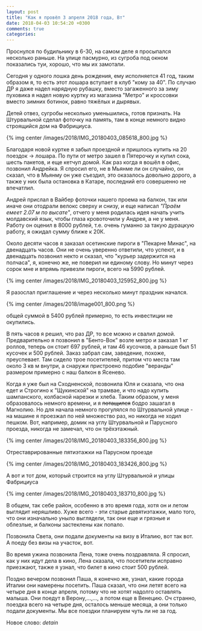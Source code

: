 ```yaml
---
layout: post
title: "Как я провёл 3 апреля 2018 года, Вт"
date: 2018-04-03 10:54:20 +0300
comments: true
categories: 
---
```

Проснулся по будильнику в 6-30, на самом деле я просыпался несколько раньше. На улице пасмурно, из сугроба под окном показались туи, хорошо, что мы их замотали.

Сегодня у одного лошка день рождения, ему исполняется 41 год, таким образом я, то есть этот лошара вступает в клуб "кому за 40". По случаю ДР я даже надел нарядную рубашку, вместо загаженного за зиму пуховика я надел новую куртку из магазина "Метро" и кроссовки вместо зимних ботинок, равно тяжёлых и дырявых.

Детей отвез, сугробы несколько уменьшились, готов признать. На Штурвальной сделал фоточку на память, там в конце немного видно строящийся дом на Фабрициуса.

{% img center /images/2018/IMG_20180403_085618_800.jpg %}

Благодаря новой куртке я забыл проездной и пришлось купить на 20 поездок -> лошара. По пути от метро зашел в Пятерочку и купил сока, шесть пакетов, и еще кетчуп домой. Как раз когда я вошёл в офис, позвонил Андрейка. Я спросил его, не в Мьянме ли он случайно, он сказал, что в Мьянму он уже съездил, это оказалось довольно дорого, а также у них была остановка в Катаре, последний его совершенно не впечатлил.

Андрей прислал в Вайбер фоточки нашего проема на балкон, так или иначе они отодрали велокс сверху и снизу, и еще написал *"Праём емеет 2.07 м по высате"*, отчего у меня родилась идея начать учить молдавский язык, чтобы глаза кровоточили у Андрея, а не у меня. Работу он оценил в 8000 рублей, т.е. очень гуманно за такую дурацкую работу, я ожидал сумму ближе к 20К. 

Около десяти часов я заказал осетинские пироги в "Пекарне Минас", на двенадцать часов. Они не очень уверенно ответили, что успеют, и в двенадцать позвонил некто и сказал, что "курьер задержится на полчаса", я, конечно же, не поверил ни единому слову. Но минут через сорок мне и впрямь привезли пироги, всего на 5990 рублей.

{% img center /images/2018/IMG_20180403_125952_800.jpg %}

Я разослал приглашение и через несколько минут праздник начался. 

{% img center /images/2018/image001_800.png %}


общей суммой в 5400 рублей примерно, то есть инвестиции не окупились.


В пять часов я решил, что раз ДР, то все можно и свалил домой. Предварительно я позвонил в "Бенто-Вок" возле метро и заказал 1 кг роллов, теперь он стоит 697 рублей, и там 46 кусочков, а раньше был 51 кусочек и 500 рублей. Заказ забрал сам, заведение, похоже, преуспевает. Там сидело трое посетителей, притом что места там около 3 кв м внутри, а снаружи пристроено подобие "веранды" размером примерно с наш балкон в Ясенево. 

Когда я уже был на Сходненской, позвонила Юля и сказала, что она едет и Строгино к "Щукинской" на трамвае, и что надо купить шампанского, колбасной нарезки и хлеба. Таким образом, у меня образовалось немного времени, и я ~~потащился~~ бодро зашагал в Магнолию. Но для начала немного прогулялся по Штурвальной улице - на машине я проезжал по ней множество раз, но никогда не ходил пешком. Вот, например, домик на углу Штурвальной и Парусного проезда, никогда не замечал, что он трёхэтажный.

{% img center /images/2018/IMG_20180403_183356_800.jpg %}

Отреставрированные пятиэтажки на Парусном проезде

{% img center /images/2018/IMG_20180403_183426_800.jpg %}

А вот и тот дом, который строится на углу Штурвальной и улицы Фабрициуса

{% img center /images/2018/IMG_20180403_183710_800.jpg %}

В общем, так себе район, особенно в это время года, хотя он и летом выглядит неряшливо. Хуже всего - эти старые девятиэтажки, мало того, что они изначально уныло выглядели, так они еще и грязные и облезлые, и балконы застеклены как попало.


Позвонила Света, они подали документы на визу в Италию, вот так вот. А поеду без визы на участок, вот.


Во время ужина позвонила Лена, тоже очень поздравляла. Я спросил, как у них идут дела в кино, Лена сказала, что посетители исправно приезжают, также я узнал, что билет в кино стоит 500 рублей.

Поздно вечером позвонил Паша, я конечно же, узнал, какие города Италии они намерены посетить. Паша сказал, что они летят всего на четыре дня в конце апреля, потому что не хотят надолго оставлять малыша. Они поедут в Верону,...,..., а потом еще в Венецию. Оч странно, поездка всего на четыре дня, осталось меньше месяца, а они только подали документы. Мы все поездки планируем чуть ли не за год. 

Новое слово: *detain*